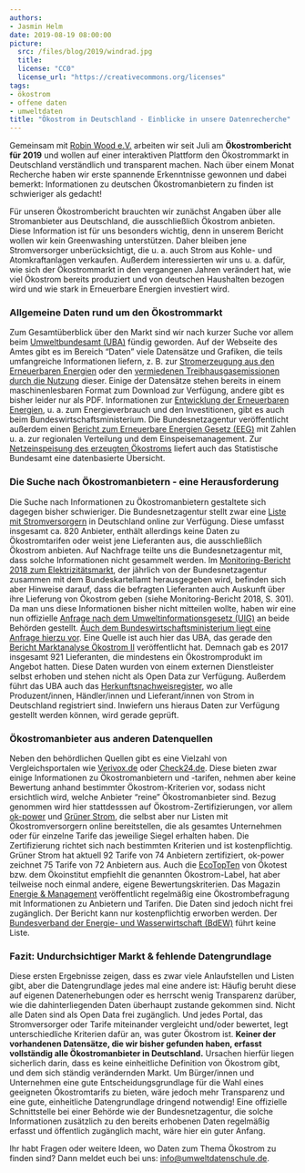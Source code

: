 ```yaml
---
authors:
- Jasmin Helm
date: 2019-08-19 08:00:00
picture:
  src: /files/blog/2019/windrad.jpg
  title:
  license: "CC0"
  license_url: "https://creativecommons.org/licenses"
tags:
- ökostrom
- offene daten
- umweltdaten
title: "Ökostrom in Deutschland - Einblicke in unsere Datenrecherche"
---
```


Gemeinsam mit [Robin Wood e.V.](https://www.robinwood.de/) arbeiten wir seit Juli am **Ökostrombericht für 2019** und wollen auf einer interaktiven Plattform den Ökostrommarkt in Deutschland verständlich und transparent machen. Nach über einem Monat Recherche haben wir erste spannende Erkenntnisse gewonnen und dabei bemerkt: Informationen zu deutschen Ökostromanbietern zu finden ist schwieriger als gedacht!

Für unseren Ökostrombericht brauchten wir zunächst Angaben über alle Stromanbieter aus Deutschland, die ausschließlich Ökostrom anbieten. Diese Information ist für uns besonders wichtig, denn in unserem Bericht wollen wir kein Greenwashing unterstützen. Daher bleiben jene Stromversorger unberücksichtigt, die u. a. auch Strom aus Kohle- und Atomkraftanlagen verkaufen. Außerdem interessierten wir uns u. a. dafür, wie sich der Ökostrommarkt in den vergangenen Jahren verändert hat, wie viel Ökostrom bereits produziert und von deutschen Haushalten bezogen wird und wie stark in Erneuerbare Energien investiert wird.

### Allgemeine Daten rund um den Ökostrommarkt

Zum Gesamtüberblick über den Markt sind wir nach kurzer Suche vor allem beim [Umweltbundesamt (UBA)](https://www.umweltbundesamt.de/daten) fündig geworden. Auf der Webseite des Amtes gibt es im Bereich “Daten” viele Datensätze und Grafiken, die teils umfangreiche Informationen liefern, z. B. zur [Stromerzeugung aus den Erneuerbaren Energien](https://www.umweltbundesamt.de/sites/default/files/medien/361/dokumente/agee-stat_quartalsbericht_q1-2019.pdf) oder den [vermiedenen Treibhausgasemissionen durch die Nutzung](https://www.umweltbundesamt.de/bild/vermiedene-treibhausgas-emissionen-durch-die-0) dieser. Einige der Datensätze stehen bereits in einem maschinenlesbaren Format zum Download zur Verfügung, andere gibt es bisher leider nur als PDF. Informationen zur [Entwicklung der Erneuerbaren Energien](https://www.erneuerbare-energien.de/EE/Redaktion/DE/Downloads/zeitreihen-zur-entwicklung-der-erneuerbaren-energien-in-deutschland-1990-2018.pdf;jsessionid=0AD1A3836B764D5B68FFBBCDA34086A6?__blob=publicationFile&v=20), u. a. zum Energieverbrauch und den Investitionen, gibt es auch beim Bundeswirtschaftsministerium. Die Bundesnetzagentur veröffentlicht außerdem einen [Bericht zum Erneuerbare Energien Gesetz (EEG)](https://www.bundesnetzagentur.de/SharedDocs/Downloads/DE/Sachgebiete/Energie/Unternehmen_Institutionen/ErneuerbareEnergien/ZahlenDatenInformationen/EEGinZahlen_2017.xlsx?__blob=publicationFile&v=3) mit Zahlen u. a. zur regionalen Verteilung und dem Einspeisemanagement. Zur [Netzeinspeisung des erzeugten Ökostroms](https://www.destatis.de/DE/Themen/Branchen-Unternehmen/Energie/Erzeugung/Tabellen/netzeinspeisung-strom.html) liefert auch das Statistische Bundesamt eine datenbasierte Übersicht.

### Die Suche nach Ökostromanbietern - eine Herausforderung

Die Suche nach Informationen zu Ökostromanbietern gestaltete sich dagegen bisher schwieriger. Die Bundesnetzagentur stellt zwar eine [Liste mit Stromversorgern](https://www.bundesnetzagentur.de/SharedDocs/Downloads/DE/Sachgebiete/Energie/Unternehmen_Institutionen/HandelundVertrieb/LieferantenAnzeige/StromVersorgerListe_pdf.pdf?__blob=publicationFile&v=92) in Deutschland online zur Verfügung. Diese umfasst insgesamt ca. 820 Anbieter, enthält allerdings keine Daten zu Ökostromtarifen oder weist jene Lieferanten aus, die ausschließlich Ökostrom anbieten. Auf Nachfrage teilte uns die Bundesnetzagentur mit, dass solche Informationen nicht gesammelt werden. Im [Monitoring-Bericht 2018 zum Elektrizitätsmarkt](https://www.bundesnetzagentur.de/SharedDocs/Downloads/DE/Allgemeines/Bundesnetzagentur/Publikationen/Berichte/2018/Monitoringbericht_Energie2018.pdf?__blob=publicationFile&v=3), der jährlich von der Bundesnetzagentur zusammen mit dem Bundeskartellamt herausgegeben wird, befinden sich aber Hinweise darauf, dass die befragten Lieferanten auch Auskunft über ihre Lieferung von Ökostrom geben (siehe Monitoring-Bericht 2018, S. 301). Da man uns diese Informationen bisher nicht mitteilen wollte, haben wir eine nun offizielle [Anfrage nach dem Umweltinformationsgesetz (UIG)](https://fragdenstaat.de/anfrage/auskunft-zu-okostromanbietern-in-deutschland-1/) an beide Behörden gestellt. [Auch dem Bundeswirtschaftsministerium liegt eine Anfrage hierzu vor](https://fragdenstaat.de/anfrage/auskunft-zu-okostromanbietern-in-deutschland/). Eine Quelle ist auch hier das UBA, das gerade den [Bericht Marktanalyse Ökostrom II](https://www.umweltbundesamt.de/sites/default/files/medien/1410/publikationen/2019-08-15_cc_30-2019_marktanalyse_oekostrom_ii.pdf) veröffentlicht hat. Demnach gab es 2017 insgesamt 921 Lieferanten, die mindestens ein Ökostromprodukt im Angebot hatten. Diese Daten wurden von einem externen Dienstleister selbst erhoben und stehen nicht als Open Data zur Verfügung. Außerdem führt das UBA auch das [Herkunftsnachweisregister](https://www.hknr.de/Uba), wo alle Produzent/innen, Händler/innen und Lieferant/innen von Strom in Deutschland registriert sind. Inwiefern uns hieraus Daten zur Verfügung gestellt werden können, wird gerade geprüft.

### Ökostromanbieter aus anderen Datenquellen

Neben den behördlichen Quellen gibt es eine Vielzahl von Vergleichsportalen wie [Verivox.de](https://www.verivox.de/oekostromanbieter/) oder [Check24.de](https://www.check24.de/strom-gas/energieanbieter/?f_type=chip&f_prop=all&f_value=yes). Diese bieten zwar einige Informationen zu Ökostromanbietern und -tarifen, nehmen aber keine Bewertung anhand bestimmter Ökostrom-Kriterien vor, sodass nicht ersichtlich wird, welche Anbieter “reine” Ökostromanbieter sind. Bezug genommen wird hier stattdesssen auf Ökostrom-Zertifizierungen, vor allem [ok-power](https://www.ok-power.de/fuer-strom-kunden/anbieter-uebersicht.html) und [Grüner Strom](https://www.gruenerstromlabel.de//gruener-strom/oekostrom-beziehen/?no_cache=1), die selbst aber nur Listen mit Ökostromversorgern online bereitstellen, die als gesamtes Unternehmen oder für einzelne Tarife das jeweilige Siegel erhalten haben. Die Zertifizierung richtet sich nach bestimmten Kriterien und ist kostenpflichtig. Grüner Strom hat aktuell 92 Tarife von 74 Anbietern zertifiziert, ok-power zeichnet 75 Tarife von 72 Anbietern aus. Auch die [EcoTopTen](https://www.ecotopten.de/strom/oekostrom-tarife) von Ökotest bzw. dem Ökoinstitut empfiehlt die genannten Ökostrom-Label, hat aber teilweise noch einmal andere, eigene Bewertungskriterien. Das Magazin [Energie & Management](https://www.energie-und-management.de/unternehmen/e-und-m-shop?productId=162) veröffentlicht regelmäßig eine Ökostrombefragung mit Informationen zu Anbietern und Tarifen. Die Daten sind jedoch nicht frei zugänglich. Der Bericht kann nur kostenpflichtig erworben werden. Der [Bundesverband der Energie- und Wasserwirtschaft (BdEW)](https://www.bdew.de/) führt keine Liste.

### Fazit: Undurchsichtiger Markt & fehlende Datengrundlage

Diese ersten Ergebnisse zeigen, dass es zwar viele Anlaufstellen und Listen gibt, aber die Datengrundlage jedes mal eine andere ist: Häufig beruht diese auf eigenen Datenerhebungen oder es herrscht wenig Transparenz darüber, wie die dahinterliegenden Daten überhaupt zustande gekommen sind. Nicht alle Daten sind als Open Data frei zugänglich. Und jedes Portal, das Stromversorger oder Tarife miteinander vergleicht und/oder bewertet, legt unterschiedliche Kriterien dafür an, was guter Ökostrom ist. **Keiner der vorhandenen Datensätze, die wir bisher gefunden haben, erfasst vollständig alle Ökostromanbieter in Deutschland.** Ursachen hierfür liegen sicherlich darin, dass es keine einheitliche Definition von Ökostrom gibt, und dem sich ständig verändernden Markt. Um Bürger/innen und Unternehmen eine gute Entscheidungsgrundlage für die Wahl eines geeigneten Ökostromtarifs zu bieten, wäre jedoch mehr Transparenz und eine gute, einheitliche Datengrundlage dringend notwendig! Eine offizielle Schnittstelle bei einer Behörde wie der Bundesnetzagentur, die solche Informationen zusätzlich zu den bereits erhobenen Daten regelmäßig erfasst und öffentlich zugänglich macht, wäre hier ein guter Anfang.

Ihr habt Fragen oder weitere Ideen, wo Daten zum Thema Ökostrom zu finden sind? Dann meldet euch bei uns: [info@umweltdatenschule.de](mailto:info@umweltdatenschule.de).
